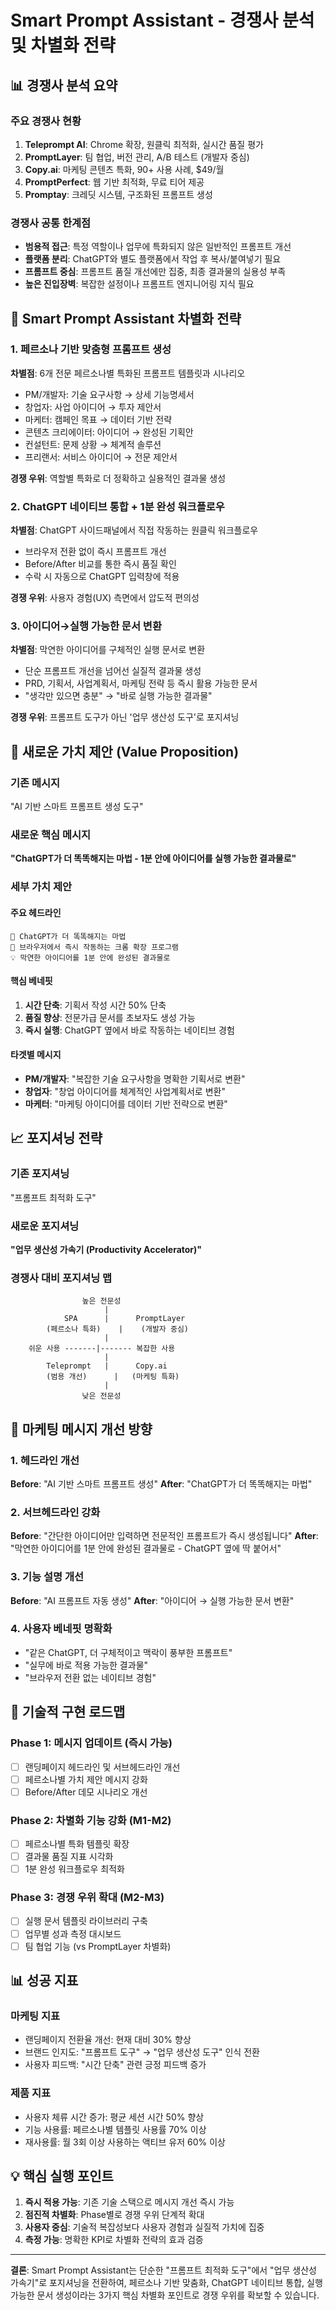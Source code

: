 # Smart Prompt Assistant - 경쟁사 분석 및 차별화 전략

## 📊 경쟁사 분석 요약

### 주요 경쟁사 현황
1. **Teleprompt AI**: Chrome 확장, 원클릭 최적화, 실시간 품질 평가
2. **PromptLayer**: 팀 협업, 버전 관리, A/B 테스트 (개발자 중심)
3. **Copy.ai**: 마케팅 콘텐츠 특화, 90+ 사용 사례, $49/월
4. **PromptPerfect**: 웹 기반 최적화, 무료 티어 제공
5. **Promptay**: 크레딧 시스템, 구조화된 프롬프트 생성

### 경쟁사 공통 한계점
- **범용적 접근**: 특정 역할이나 업무에 특화되지 않은 일반적인 프롬프트 개선
- **플랫폼 분리**: ChatGPT와 별도 플랫폼에서 작업 후 복사/붙여넣기 필요
- **프롬프트 중심**: 프롬프트 품질 개선에만 집중, 최종 결과물의 실용성 부족
- **높은 진입장벽**: 복잡한 설정이나 프롬프트 엔지니어링 지식 필요

## 🎯 Smart Prompt Assistant 차별화 전략

### 1. 페르소나 기반 맞춤형 프롬프트 생성
**차별점**: 6개 전문 페르소나별 특화된 프롬프트 템플릿과 시나리오
- PM/개발자: 기술 요구사항 → 상세 기능명세서
- 창업자: 사업 아이디어 → 투자 제안서
- 마케터: 캠페인 목표 → 데이터 기반 전략
- 콘텐츠 크리에이터: 아이디어 → 완성된 기획안
- 컨설턴트: 문제 상황 → 체계적 솔루션
- 프리랜서: 서비스 아이디어 → 전문 제안서

**경쟁 우위**: 역할별 특화로 더 정확하고 실용적인 결과물 생성

### 2. ChatGPT 네이티브 통합 + 1분 완성 워크플로우
**차별점**: ChatGPT 사이드패널에서 직접 작동하는 원클릭 워크플로우
- 브라우저 전환 없이 즉시 프롬프트 개선
- Before/After 비교를 통한 즉시 품질 확인
- 수락 시 자동으로 ChatGPT 입력창에 적용

**경쟁 우위**: 사용자 경험(UX) 측면에서 압도적 편의성

### 3. 아이디어→실행 가능한 문서 변환
**차별점**: 막연한 아이디어를 구체적인 실행 문서로 변환
- 단순 프롬프트 개선을 넘어선 실질적 결과물 생성
- PRD, 기획서, 사업계획서, 마케팅 전략 등 즉시 활용 가능한 문서
- "생각만 있으면 충분" → "바로 실행 가능한 결과물"

**경쟁 우위**: 프롬프트 도구가 아닌 '업무 생산성 도구'로 포지셔닝

## 🚀 새로운 가치 제안 (Value Proposition)

### 기존 메시지
"AI 기반 스마트 프롬프트 생성 도구"

### 새로운 핵심 메시지
**"ChatGPT가 더 똑똑해지는 마법 - 1분 안에 아이디어를 실행 가능한 결과물로"**

### 세부 가치 제안

#### 주요 헤드라인
```
🧠 ChatGPT가 더 똑똑해지는 마법
📌 브라우저에서 즉시 작동하는 크롬 확장 프로그램
💡 막연한 아이디어를 1분 안에 완성된 결과물로
```

#### 핵심 베네핏
1. **시간 단축**: 기획서 작성 시간 50% 단축
2. **품질 향상**: 전문가급 문서를 초보자도 생성 가능
3. **즉시 실행**: ChatGPT 옆에서 바로 작동하는 네이티브 경험

#### 타겟별 메시지
- **PM/개발자**: "복잡한 기술 요구사항을 명확한 기획서로 변환"
- **창업자**: "창업 아이디어를 체계적인 사업계획서로 변환"
- **마케터**: "마케팅 아이디어를 데이터 기반 전략으로 변환"

## 📈 포지셔닝 전략

### 기존 포지셔닝
"프롬프트 최적화 도구"

### 새로운 포지셔닝
**"업무 생산성 가속기 (Productivity Accelerator)"**

### 경쟁사 대비 포지셔닝 맵
```
                높은 전문성
                     |
            SPA      |      PromptLayer
        (페르소나 특화)    |    (개발자 중심)
                     |
    쉬운 사용 -------|------- 복잡한 사용
                     |
        Teleprompt   |      Copy.ai
        (범용 개선)      |   (마케팅 특화)
                     |
                낮은 전문성
```

## 🎯 마케팅 메시지 개선 방향

### 1. 헤드라인 개선
**Before**: "AI 기반 스마트 프롬프트 생성"
**After**: "ChatGPT가 더 똑똑해지는 마법"

### 2. 서브헤드라인 강화
**Before**: "간단한 아이디어만 입력하면 전문적인 프롬프트가 즉시 생성됩니다"
**After**: "막연한 아이디어를 1분 안에 완성된 결과물로 - ChatGPT 옆에 딱 붙어서"

### 3. 기능 설명 개선
**Before**: "AI 프롬프트 자동 생성"
**After**: "아이디어 → 실행 가능한 문서 변환"

### 4. 사용자 베네핏 명확화
- "같은 ChatGPT, 더 구체적이고 맥락이 풍부한 프롬프트"
- "실무에 바로 적용 가능한 결과물"
- "브라우저 전환 없는 네이티브 경험"

## 🔧 기술적 구현 로드맵

### Phase 1: 메시지 업데이트 (즉시 가능)
- [ ] 랜딩페이지 헤드라인 및 서브헤드라인 개선
- [ ] 페르소나별 가치 제안 메시지 강화
- [ ] Before/After 데모 시나리오 개선

### Phase 2: 차별화 기능 강화 (M1-M2)
- [ ] 페르소나별 특화 템플릿 확장
- [ ] 결과물 품질 지표 시각화
- [ ] 1분 완성 워크플로우 최적화

### Phase 3: 경쟁 우위 확대 (M2-M3)
- [ ] 실행 문서 템플릿 라이브러리 구축
- [ ] 업무별 성과 측정 대시보드
- [ ] 팀 협업 기능 (vs PromptLayer 차별화)

## 📊 성공 지표

### 마케팅 지표
- 랜딩페이지 전환율 개선: 현재 대비 30% 향상
- 브랜드 인지도: "프롬프트 도구" → "업무 생산성 도구" 인식 전환
- 사용자 피드백: "시간 단축" 관련 긍정 피드백 증가

### 제품 지표
- 사용자 체류 시간 증가: 평균 세션 시간 50% 향상
- 기능 사용률: 페르소나별 템플릿 사용률 70% 이상
- 재사용률: 월 3회 이상 사용하는 액티브 유저 60% 이상

## 💡 핵심 실행 포인트

1. **즉시 적용 가능**: 기존 기술 스택으로 메시지 개선 즉시 가능
2. **점진적 차별화**: Phase별로 경쟁 우위 단계적 확대
3. **사용자 중심**: 기술적 복잡성보다 사용자 경험과 실질적 가치에 집중
4. **측정 가능**: 명확한 KPI로 차별화 전략의 효과 검증

---

**결론**: Smart Prompt Assistant는 단순한 "프롬프트 최적화 도구"에서 "업무 생산성 가속기"로 포지셔닝을 전환하여, 페르소나 기반 맞춤화, ChatGPT 네이티브 통합, 실행 가능한 문서 생성이라는 3가지 핵심 차별화 포인트로 경쟁 우위를 확보할 수 있습니다. 